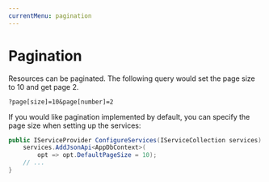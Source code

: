 ```yaml
---
currentMenu: pagination
---
```


# Pagination

Resources can be paginated. 
The following query would set the page size to 10 and get page 2.

```
?page[size]=10&page[number]=2
```

If you would like pagination implemented by default, you can specify the page size
when setting up the services:

```C#
public IServiceProvider ConfigureServices(IServiceCollection services) {
    services.AddJsonApi<AppDbContext>(
        opt => opt.DefaultPageSize = 10);
    // ...
}
```
